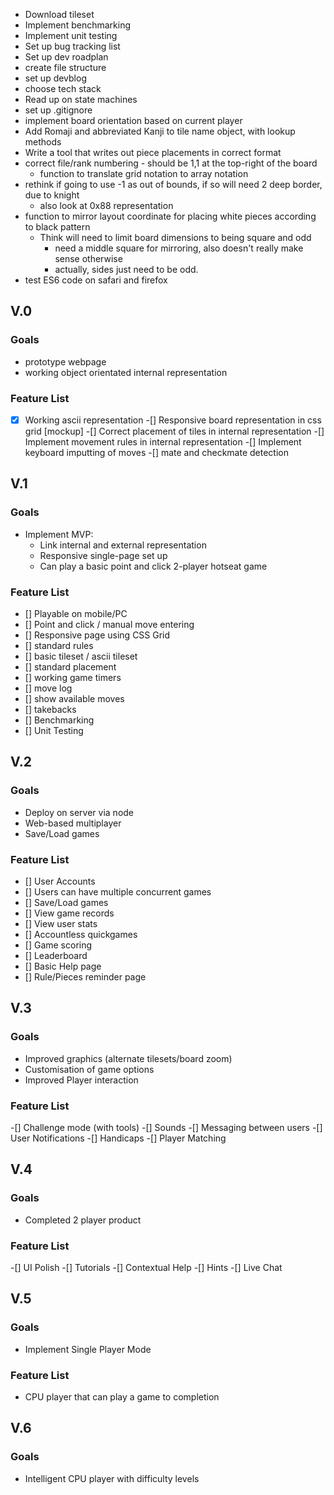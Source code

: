 - Download tileset
- Implement benchmarking
- Implement unit testing
- Set up bug tracking list
- Set up dev roadplan
- create file structure
- set up devblog
- choose tech stack
- Read up on state machines
- set up .gitignore
- implement board orientation based on current player
- Add Romaji and abbreviated Kanji to tile name object, with lookup methods
- Write a tool that writes out piece placements in correct format
- correct file/rank numbering - should be 1,1 at the top-right of the board
    - function to translate grid notation to array notation
- rethink if going to use -1 as out of bounds, if so will need 2 deep border, due to knight
    - also look at 0x88 representation
- function to mirror layout coordinate for placing white pieces according to black pattern
    - Think will need to limit board dimensions to being square and odd
        - need a middle square for mirroring, also doesn't really make sense otherwise
        - actually, sides just need to be odd.
- test ES6 code on safari and firefox

## V.0
### Goals
- prototype webpage
- working object orientated internal representation

### Feature List
-[x] Working ascii representation
-[] Responsive board representation in css grid [mockup]
-[] Correct placement of tiles in internal representation
-[] Implement movement rules in internal representation
-[] Implement keyboard imputting of moves
-[] mate and checkmate detection

## V.1
### Goals
- Implement MVP:
    - Link internal and external representation
    - Responsive single-page set up
    - Can play a basic point and click 2-player hotseat game

### Feature List
- [] Playable on mobile/PC
- [] Point and click / manual move entering
- [] Responsive page using CSS Grid
- [] standard rules
- [] basic tileset / ascii tileset
- [] standard placement
- [] working game timers
- [] move log
- [] show available moves
- [] takebacks
- [] Benchmarking
- [] Unit Testing

## V.2
### Goals
- Deploy on server via node
- Web-based multiplayer
- Save/Load games

### Feature List
- [] User Accounts
- [] Users can have multiple concurrent games
- [] Save/Load games
- [] View game records
- [] View user stats
- [] Accountless quickgames
- [] Game scoring
- [] Leaderboard
- [] Basic Help page
- [] Rule/Pieces reminder page

## V.3
### Goals
- Improved graphics (alternate tilesets/board zoom)
- Customisation of game options
- Improved Player interaction

### Feature List
-[] Challenge mode (with tools)
-[] Sounds
-[] Messaging between users
-[] User Notifications
-[] Handicaps
-[] Player Matching

## V.4
### Goals
- Completed 2 player product

### Feature List
-[] UI Polish
-[] Tutorials
-[] Contextual Help
-[] Hints
-[] Live Chat

## V.5
### Goals
- Implement Single Player Mode

### Feature List
- CPU player that can play a game to completion

## V.6
### Goals
- Intelligent CPU player with difficulty levels
